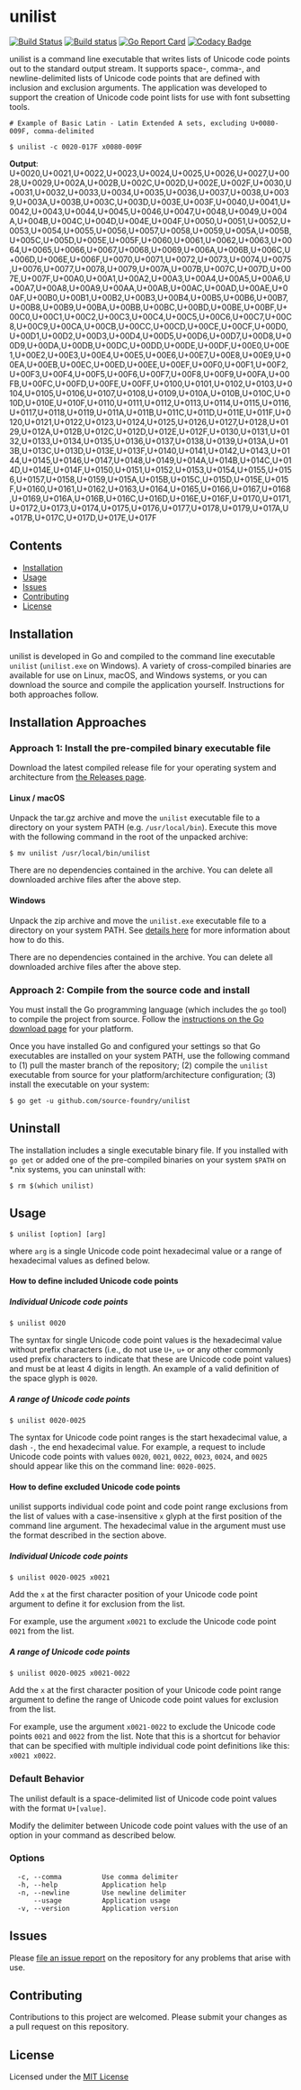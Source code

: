 # unilist

[![Build Status](https://semaphoreci.com/api/v1/sourcefoundry/unilist/branches/master/badge.svg)](https://semaphoreci.com/sourcefoundry/unilist)
[![Build status](https://ci.appveyor.com/api/projects/status/c79jc4vl9jbiki0g/branch/master?svg=true)](https://ci.appveyor.com/project/chrissimpkins/unilist/branch/master)
[![Go Report Card](https://goreportcard.com/badge/github.com/source-foundry/unilist)](https://goreportcard.com/report/github.com/source-foundry/unilist)
[![Codacy Badge](https://api.codacy.com/project/badge/Grade/04e2384682014f69b7d63350a8a8ff85)](https://app.codacy.com/app/SourceFoundry/unilist)

unilist is a command line executable that writes lists of Unicode code points out to the standard output stream.  It supports space-, comma-, and newline-delimited lists of Unicode code points that are defined with inclusion and exclusion arguments.  The application was developed to support the creation of Unicode code point lists for use with font subsetting tools.

```
# Example of Basic Latin - Latin Extended A sets, excluding U+0080-009F, comma-delimited

$ unilist -c 0020-017F x0080-009F
```

**Output**:
U+0020,U+0021,U+0022,U+0023,U+0024,U+0025,U+0026,U+0027,U+0028,U+0029,U+002A,U+002B,U+002C,U+002D,U+002E,U+002F,U+0030,U+0031,U+0032,U+0033,U+0034,U+0035,U+0036,U+0037,U+0038,U+0039,U+003A,U+003B,U+003C,U+003D,U+003E,U+003F,U+0040,U+0041,U+0042,U+0043,U+0044,U+0045,U+0046,U+0047,U+0048,U+0049,U+004A,U+004B,U+004C,U+004D,U+004E,U+004F,U+0050,U+0051,U+0052,U+0053,U+0054,U+0055,U+0056,U+0057,U+0058,U+0059,U+005A,U+005B,U+005C,U+005D,U+005E,U+005F,U+0060,U+0061,U+0062,U+0063,U+0064,U+0065,U+0066,U+0067,U+0068,U+0069,U+006A,U+006B,U+006C,U+006D,U+006E,U+006F,U+0070,U+0071,U+0072,U+0073,U+0074,U+0075,U+0076,U+0077,U+0078,U+0079,U+007A,U+007B,U+007C,U+007D,U+007E,U+007F,U+00A0,U+00A1,U+00A2,U+00A3,U+00A4,U+00A5,U+00A6,U+00A7,U+00A8,U+00A9,U+00AA,U+00AB,U+00AC,U+00AD,U+00AE,U+00AF,U+00B0,U+00B1,U+00B2,U+00B3,U+00B4,U+00B5,U+00B6,U+00B7,U+00B8,U+00B9,U+00BA,U+00BB,U+00BC,U+00BD,U+00BE,U+00BF,U+00C0,U+00C1,U+00C2,U+00C3,U+00C4,U+00C5,U+00C6,U+00C7,U+00C8,U+00C9,U+00CA,U+00CB,U+00CC,U+00CD,U+00CE,U+00CF,U+00D0,U+00D1,U+00D2,U+00D3,U+00D4,U+00D5,U+00D6,U+00D7,U+00D8,U+00D9,U+00DA,U+00DB,U+00DC,U+00DD,U+00DE,U+00DF,U+00E0,U+00E1,U+00E2,U+00E3,U+00E4,U+00E5,U+00E6,U+00E7,U+00E8,U+00E9,U+00EA,U+00EB,U+00EC,U+00ED,U+00EE,U+00EF,U+00F0,U+00F1,U+00F2,U+00F3,U+00F4,U+00F5,U+00F6,U+00F7,U+00F8,U+00F9,U+00FA,U+00FB,U+00FC,U+00FD,U+00FE,U+00FF,U+0100,U+0101,U+0102,U+0103,U+0104,U+0105,U+0106,U+0107,U+0108,U+0109,U+010A,U+010B,U+010C,U+010D,U+010E,U+010F,U+0110,U+0111,U+0112,U+0113,U+0114,U+0115,U+0116,U+0117,U+0118,U+0119,U+011A,U+011B,U+011C,U+011D,U+011E,U+011F,U+0120,U+0121,U+0122,U+0123,U+0124,U+0125,U+0126,U+0127,U+0128,U+0129,U+012A,U+012B,U+012C,U+012D,U+012E,U+012F,U+0130,U+0131,U+0132,U+0133,U+0134,U+0135,U+0136,U+0137,U+0138,U+0139,U+013A,U+013B,U+013C,U+013D,U+013E,U+013F,U+0140,U+0141,U+0142,U+0143,U+0144,U+0145,U+0146,U+0147,U+0148,U+0149,U+014A,U+014B,U+014C,U+014D,U+014E,U+014F,U+0150,U+0151,U+0152,U+0153,U+0154,U+0155,U+0156,U+0157,U+0158,U+0159,U+015A,U+015B,U+015C,U+015D,U+015E,U+015F,U+0160,U+0161,U+0162,U+0163,U+0164,U+0165,U+0166,U+0167,U+0168,U+0169,U+016A,U+016B,U+016C,U+016D,U+016E,U+016F,U+0170,U+0171,U+0172,U+0173,U+0174,U+0175,U+0176,U+0177,U+0178,U+0179,U+017A,U+017B,U+017C,U+017D,U+017E,U+017F

## Contents

- [Installation](#installation)
- [Usage](#usage)
- [Issues](#issues)
- [Contributing](#contributing)
- [License](#license)

## Installation

unilist is developed in Go and compiled to the command line executable `unilist` (`unilist.exe` on Windows). A variety of cross-compiled binaries are available for use on Linux, macOS, and Windows systems, or you can download the source and compile the application yourself. Instructions for both approaches follow.

## Installation Approaches

### Approach 1: Install the pre-compiled binary executable file

Download the latest compiled release file for your operating system and architecture from [the Releases page](https://github.com/source-foundry/unilist/releases/latest).

#### Linux / macOS

Unpack the tar.gz archive and move the `unilist` executable file to a directory on your system PATH (e.g. `/usr/local/bin`).  Execute this move with the following command in the root of the unpacked archive:

```
$ mv unilist /usr/local/bin/unilist
```

There are no dependencies contained in the archive.  You can delete all downloaded archive files after the above step.

#### Windows

Unpack the zip archive and move the `unilist.exe` executable file to a directory on your system PATH. See [details here](https://stackoverflow.com/questions/4822400/register-an-exe-so-you-can-run-it-from-any-command-line-in-windows) for more information about how to do this.

There are no dependencies contained in the archive.  You can delete all downloaded archive files after the above step.

### Approach 2: Compile from the source code and install

You must install the Go programming language (which includes the `go` tool) to compile the project from source.  Follow the [instructions on the Go download page](https://golang.org/dl/) for your platform. 

Once you have installed Go and configured your settings so that Go executables are installed on your system PATH, use the following command to (1) pull the master branch of the repository; (2) compile the `unilist` executable from source for your platform/architecture configuration; (3) install the executable on your system:

```
$ go get -u github.com/source-foundry/unilist
```

## Uninstall

The installation includes a single executable binary file.  If you installed with `go get` or added one of the pre-compiled binaries on your system `$PATH` on *.nix systems, you can uninstall with:

```
$ rm $(which unilist)
```

## Usage

```
$ unilist [option] [arg]
```

where `arg` is a single Unicode code point hexadecimal value or a range of hexadecimal values as defined below.

#### How to define included Unicode code points

##### Individual Unicode code points

```
$ unilist 0020
```

The syntax for single Unicode code point values is the hexadecimal value without prefix characters (i.e., do not use `U+`, `u+` or any other commonly used prefix characters to indicate that these are Unicode code point values) and must be at least 4 digits in length.  An example of a valid definition of the space glyph is `0020`.

##### A range of Unicode code points

```
$ unilist 0020-0025
```

The syntax for Unicode code point ranges is the start hexadecimal value, a dash `-`, the end hexadecimal value.  For example, a request to include Unicode code points with values `0020`, `0021`, `0022`, `0023`, `0024`, and `0025` should appear like this on the command line: `0020-0025`.

#### How to define excluded Unicode code points

unilist supports individual code point and code point range exclusions from the list of values with a case-insensitive `x` glyph at the first position of the command line argument.  The hexadecimal value in the argument must use the format described in the section above.

##### Individual Unicode code points

```
$ unilist 0020-0025 x0021
```

Add the `x` at the first character position of your Unicode code point argument to define it for exclusion from the list.  

For example, use the argument `x0021` to exclude the Unicode code point `0021` from the list.

##### A range of Unicode code points

```
$ unilist 0020-0025 x0021-0022
```

Add the `x` at the first character position of your Unicode code point range argument to define the range of Unicode code point values for exclusion from the list.  

For example, use the argument `x0021-0022` to exclude the Unicode code points `0021` and `0022` from the list.  Note that this is a shortcut for behavior that can be specified with multiple individual code point definitions like this: `x0021 x0022`.

### Default Behavior

The unilist default is a space-delimited list of Unicode code point values with the format `U+[value]`.  

Modify the delimiter between Unicode code point values with the use of an option in your command as described below.

### Options

```
  -c, --comma          Use comma delimiter
  -h, --help           Application help
  -n, --newline        Use newline delimiter
      --usage          Application usage
  -v, --version        Application version
```

## Issues

Please [file an issue report](https://github.com/source-foundry/unilist/issues/new) on the repository for any problems that arise with use.

## Contributing

Contributions to this project are welcomed. Please submit your changes as a pull request on this repository.

## License

Licensed under the [MIT License](LICENSE)